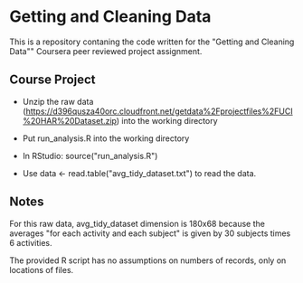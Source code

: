 # Getting and Cleaning Data

This is a repository contaning the code written for the "Getting and Cleaning Data"" Coursera peer reviewed project assignment.  



## Course Project 

* Unzip the raw data (https://d396qusza40orc.cloudfront.net/getdata%2Fprojectfiles%2FUCI%20HAR%20Dataset.zip) into the working directory 

* Put run_analysis.R into the working directory  

* In RStudio: source("run_analysis.R")  

* Use data <- read.table("avg_tidy_dataset.txt") to read the data.



## Notes

For this raw data, avg_tidy_dataset dimension is 180x68 because the averages "for each activity and each subject" is given by 30 subjects times 6 activities.


The provided R script has no assumptions on numbers of records, only on locations of files.  